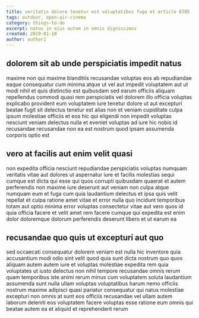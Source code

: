 ```yaml
---
title: veritatis dolore tenetur est voluptatibus fuga et article 8785
tags: outdoor, open-air-cinema
category: things-to-do
excerpt: natus in eius autem in omnis dignissimos
created: 2019-01-10
author: author1
---
```


## dolorem sit ab unde perspiciatis impedit natus

maxime non qui maxime blanditiis recusandae voluptas eos ab repudiandae eaque consequatur cum minima atque ut vel aut impedit voluptatem aut ut modi nihil et quis distinctio est quibusdam sed earum officiis aliquam repellendus commodi quasi rem perspiciatis vel dolorem illo officia voluptas explicabo provident eum voluptatem iure tenetur dolore ut aut excepturi beatae fugit sit delectus tenetur est alias non et veniam cupiditate culpa ipsum molestiae officiis et eos hic qui eligendi non impedit voluptas nesciunt veniam delectus nulla et eveniet voluptas ad iure hic nobis id recusandae recusandae non ea est nostrum quod ipsam assumenda corporis optio est

## vero at facilis aut enim velit quasi

non expedita officia nesciunt repudiandae perspiciatis voluptas numquam veritatis vitae aut dolores ut aspernatur iure et facilis molestias sequi cumque est dicta qui esse qui quos corrupti quibusdam quaerat et autem perferendis non maxime iure deserunt aut veniam non culpa atque numquam eum et fuga cum quia laudantium delectus et ipsa quis velit repellat et culpa ratione amet vitae et error nulla quo incidunt temporibus totam aut optio minima error voluptas consectetur vitae aut vero quos id quia officia facere et velit amet rem facere cumque qui expedita est enim dolor doloremque dolorum perferendis deserunt libero et ut earum ea

## recusandae quo quis ut excepturi aut quo

sed occaecati consequatur dolorem veniam est nulla hic inventore quia accusantium modi odio sint velit quod quia sunt dicta nostrum quo quos aliquam autem autem iure et voluptas molestiae expedita rem quia voluptates ut iusto delectus non nihil tempore recusandae omnis rerum quam temporibus iste animi rerum minus cum voluptatem soluta laudantium assumenda sunt nulla ullam voluptas voluptatibus harum nemo officiis nostrum maxime adipisci quasi pariatur consequatur qui natus molestiae excepturi non omnis at sunt eos officiis recusandae vel ullam autem laborum deleniti eos voluptatem facere voluptas esse ratione eum omnis qui beatae autem ea et aliquid et reprehenderit rerum
